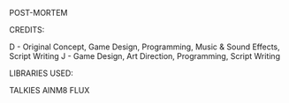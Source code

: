 POST-MORTEM


CREDITS:

D - Original Concept, Game Design, Programming, Music & Sound Effects, Script Writing
J - Game Design, Art Direction, Programming, Script Writing

LIBRARIES USED:

TALKIES
AINM8
FLUX


